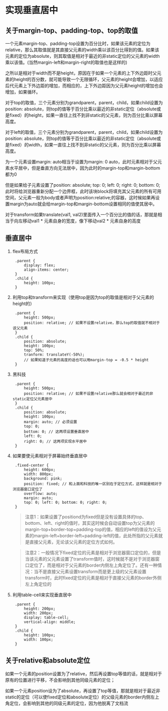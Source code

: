 # 实现垂直居中

## 关于margin-top、padding-top、top的取值
   
   一个元素margin-top、padding-top设置为百分比时，如果该元素的定位为relative，那么其取值就是其直接父元素的width乘以该百分比得到的值。如果该元素的定位为absolute，则其取值是相对于最近的非static定位的父元素的width乘以该值。(当然margin-left和margin-right的取值也是这样的)

   之所以是相对于width而不是height，原因在于如果一个元素的上下外边距时父元素的height的百分数，就可能导致一个无限循环，父元素的height会增加，以适应后代元素上下外边距的增加，而相应的，上下外边距因为父元素height的增加也会增加，如果循环。

   对于top的取值，三个元素分别为grandparent，parent，child，如果child设置为position: absolute，则top的值等于百分比乘以最近的非static定位（absolute或是fixed）的height，如果一直往上找不到非static的父元素，则为百分比乘以屏幕高度。

   对于left的取值，三个元素分别为grandparent，parent，child，如果child设置为position: absolute，则top的值等于百分比乘以最近的非static定位（absolute或是fixed）的width，如果一直往上找不到非static的父元素，则为百分比乘以屏幕高度。

   为一个元素设置margin: auto相当于设置为margin: 0 auto，此时元素相对于父元素水平居中，但是垂直方向无法居中，因为此时的margin-top和margin-bottom都为0

   但是如果给子元素设置了position: absolute; top: 0; left: 0; right: 0; bottom: 0;此时将给浏览器重新分配一个边界框，此时该块block将填充其父元素的所有可用空间，父元素一般为body或者声明为position:relative;的容器，这时候如果再设置margin为auto就会给margin-top和margin-bottom设置相同的值使其居中。

   对于transform如果translate(val1, val2)里面传入一个百分比的值的话，那就是相当于向左移动val1 * 元素自身的宽度，像下移动val2 * 元素自身的高度


## 垂直居中

1. flex布局方式
   ```
    .parent {
        display: flex;
        align-items: center;
    }
    .child {
        height: 100px;
    }
   ```

2. 利用top和transform来实现（使用top是因为top的取值是相对于父元素的height的）
   ```
    .parent {
        height: 500px;
        position: relative; // 如果不设置relative，那么top的取值就不相对于该父元素
    }
    .child {
        position: absolute;
        height: 100px;
        top: 50%;
        tranform: translateY(-50%);
        // 如果知道子元素的高度的话也可以用margin-top = -0.5 * height
    }
   ```

3. 黑科技
   ```
    .parent {
        height: 500px;
        position: relative; // 如果不设置relative那么就会相对于最近的非static定位父元素居中
    }
    .child {
        position: absolute;
        height: 100px;
        margin: auto; // 必须设置
        top: 0;
        bottom: 0; // 这两项设置垂直居中
        left: 0;
        right: 0; // 这两项实现水平居中
    }
   ```

4. 如果要使元素相对于屏幕始终垂直居中
   ```
    .fixed-center {
        height: 600px;
        width: 800px;
        background: pink;
        position: fixed; // 和上面和科技的唯一区别在于定位方式，这样就是相对于浏览器窗口定位了
        overflow: auto;
        margin: auto;
        top: 0; left: 0; bottom: 0; right: 0;
    }
   ```

    > 注意1：如果设置了positiond为fixed但是没有设置具体的top、bottom、left、right的值时，其实这时候会自动设置top为父元素的margin-top+border-top+padding-top的值，相应的left的值设为父元素的margin-left+border-left+padding-left的值，此处所指的父元素就是直接父元素，无论该父元素的定位方式如何。

    > 注意2：一般情况下fixed定位的元素是相对于浏览器窗口定位的，但是当该元素的父元素设置了transform值时，这时候就不是对于浏览器窗口定位了，而是相对于父元素的border内侧左上角定位了。还有一种情况：当不是直接父元素设置transform而是更上级的父元素设置transform时，此时fixed定位的元素是相对于直接父元素的border外侧左上角定位的

5. 利用table-cell来实现垂直居中
   
   ```
    .parent {
        height: 200px;
        width: 200px;
        display: table-cell;
        vertical-align: middle;
    }
    .child {
        height: 100px;
        width: 100px;
    }

   ```

## 关于relative和absolute定位

如果一个元素的position设置为了relative，然后再设置top等值的话，就是相对于原有的位置进行平移，不会影响到其他同级元素的定位；

如果一个元素position设为了absolute，再设置了top等值，那就是相对于最近非static的定位（可以使fixed定位和absolute定位）的父级元素的border内侧左上角定位，会影响到其他的同级元素的定位，因为他脱离了文档流